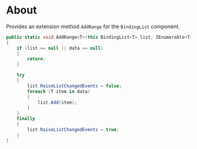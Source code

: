 ﻿# About

Provides an extension method `AddRange` for the `BindingList` component.

```csharp
public static void AddRange<T>(this BindingList<T> list, IEnumerable<T> data)
{
    if (list == null || data == null)
    {
        return;
    }

    try
    {
        list.RaiseListChangedEvents = false;
        foreach (T item in data)
        {
            list.Add(item);
        }
    }
    finally
    {
        list.RaiseListChangedEvents = true;
    }
}
```